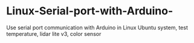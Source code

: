 # Linux-Serial-port-with-Arduino-
Use serial port communication with Arduino in Linux Ubuntu system, test temperature, lidar lite v3, color sensor
